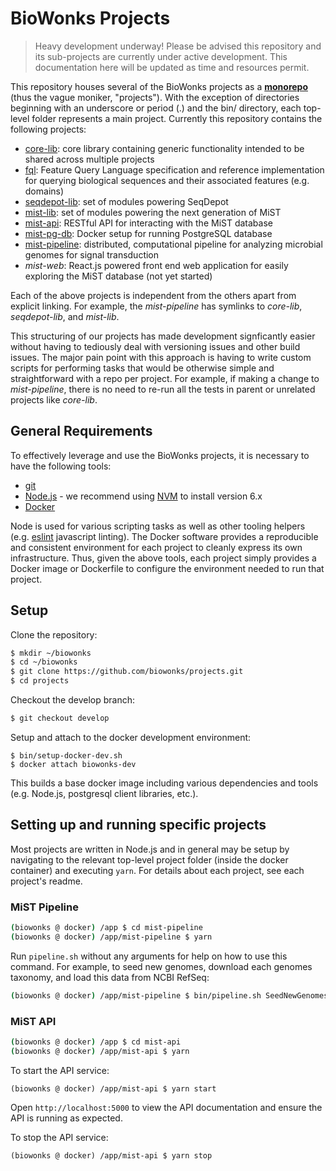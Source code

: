 # BioWonks Projects

> Heavy development underway! Please be advised this repository and its sub-projects are currently under active development. This documentation here will be updated as time and resources permit.

This repository houses several of the BioWonks projects as a **[monorepo](http://danluu.com/monorepo/)** (thus the vague moniker, "projects"). With the exception of directories beginning with an underscore or period (.) and the bin/ directory, each top-level folder represents a main project. Currently this repository contains the following projects:

* [core-lib](core-lib/readme.md): core library containing generic functionality intended to be shared across multiple projects
* [fql](fql/readme.md): Feature Query Language specification and reference implementation for querying biological sequences and their associated features (e.g. domains)
* [seqdepot-lib](seqdepot-lib/readme.md): set of modules powering SeqDepot
* [mist-lib](mist-lib/readme.md): set of modules powering the next generation of MiST
* [mist-api](mist-api/readme.md): RESTful API for interacting with the MiST database
* [mist-pg-db](mist-pg-db/readme.md): Docker setup for running PostgreSQL database
* [mist-pipeline](mist-pipeline/readme.md): distributed, computational pipeline for analyzing microbial genomes for signal transduction
* *mist-web*: React.js powered front end web application for easily exploring the MiST database (not yet started)

Each of the above projects is independent from the others apart from explicit linking. For example, the *mist-pipeline* has symlinks to *core-lib*, *seqdepot-lib*, and *mist-lib*.

This structuring of our projects has made development signficantly easier without having to tediously deal with versioning issues and other build issues. The major pain point with this approach is having to write custom scripts for performing tasks that would be otherwise simple and straightforward with a repo per project. For example, if making a change to *mist-pipeline*, there is no need to re-run all the tests in parent or unrelated projects like *core-lib*.

## General Requirements
To effectively leverage and use the BioWonks projects, it is necessary to have the following tools:

* [git](https://git-scm.com/)
* [Node.js](https://nodejs.org) - we recommend using [NVM](https://github.com/creationix/nvm) to install version 6.x
* [Docker](https://www.docker.com/)

Node is used for various scripting tasks as well as other tooling helpers (e.g. [eslint](http://eslint.org/) javascript linting). The Docker software provides a reproducible and consistent environment for each project to cleanly express its own infrastructure. Thus, given the above tools, each project simply provides a Docker image or Dockerfile to configure the environment needed to run that project.


## Setup
Clone the repository:
```bash
$ mkdir ~/biowonks
$ cd ~/biowonks
$ git clone https://github.com/biowonks/projects.git
$ cd projects
```

Checkout the develop branch:
```bash
$ git checkout develop
```

Setup and attach to the docker development environment:
```
$ bin/setup-docker-dev.sh
$ docker attach biowonks-dev
```

This builds a base docker image including various dependencies and tools (e.g. Node.js, postgresql client libraries, etc.).


## Setting up and running specific projects
Most projects are written in Node.js and in general may be setup by navigating to the relevant top-level project folder (inside the docker container) and executing `yarn`. For details about each project, see each project's readme.

### MiST Pipeline
```bash
(biowonks @ docker) /app $ cd mist-pipeline
(biowonks @ docker) /app/mist-pipeline $ yarn
```

Run `pipeline.sh` without any arguments for help on how to use this command. For example, to seed new genomes, download each genomes taxonomy, and load this data from NCBI RefSeq:

```bash
(biowonks @ docker) /app/mist-pipeline $ bin/pipeline.sh SeedNewGenomes Taxonomy NCBICoreData
```

### MiST API
```bash
(biowonks @ docker) /app $ cd mist-api
(biowonks @ docker) /app/mist-api $ yarn
```

To start the API service:
```
(biowonks @ docker) /app/mist-api $ yarn start
```

Open `http://localhost:5000` to view the API documentation and ensure the API is running as expected.

To stop the API service:
```
(biowonks @ docker) /app/mist-api $ yarn stop
```
